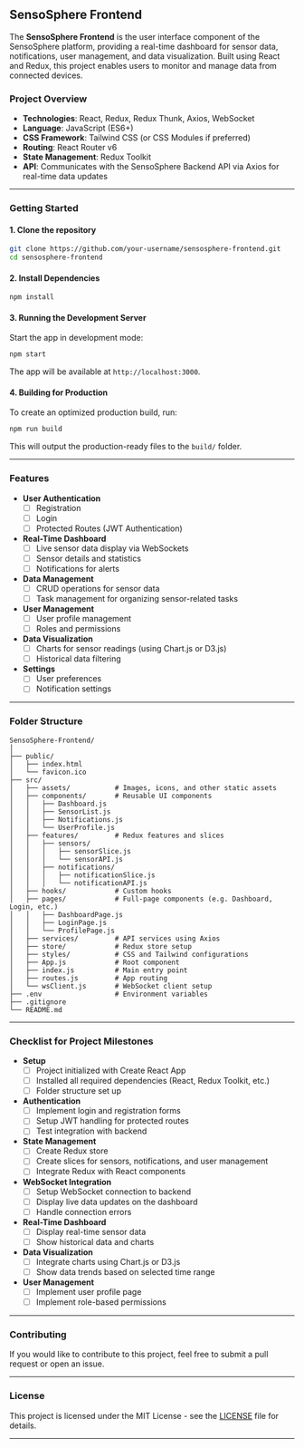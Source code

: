
## SensoSphere Frontend

The **SensoSphere Frontend** is the user interface component of the SensoSphere platform, providing a real-time dashboard for sensor data, notifications, user management, and data visualization. Built using React and Redux, this project enables users to monitor and manage data from connected devices.

### Project Overview

- **Technologies**: React, Redux, Redux Thunk, Axios, WebSocket
- **Language**: JavaScript (ES6+)
- **CSS Framework**: Tailwind CSS (or CSS Modules if preferred)
- **Routing**: React Router v6
- **State Management**: Redux Toolkit
- **API**: Communicates with the SensoSphere Backend API via Axios for real-time data updates

---

### Getting Started

#### 1. Clone the repository

```bash
git clone https://github.com/your-username/sensosphere-frontend.git
cd sensosphere-frontend
```

#### 2. Install Dependencies

```bash
npm install
```

#### 3. Running the Development Server

Start the app in development mode:

```bash
npm start
```

The app will be available at `http://localhost:3000`.

#### 4. Building for Production

To create an optimized production build, run:

```bash
npm run build
```

This will output the production-ready files to the `build/` folder.

---

### Features

- **User Authentication**
  - [ ] Registration
  - [ ] Login
  - [ ] Protected Routes (JWT Authentication)

- **Real-Time Dashboard**
  - [ ] Live sensor data display via WebSockets
  - [ ] Sensor details and statistics
  - [ ] Notifications for alerts

- **Data Management**
  - [ ] CRUD operations for sensor data
  - [ ] Task management for organizing sensor-related tasks

- **User Management**
  - [ ] User profile management
  - [ ] Roles and permissions

- **Data Visualization**
  - [ ] Charts for sensor readings (using Chart.js or D3.js)
  - [ ] Historical data filtering

- **Settings**
  - [ ] User preferences
  - [ ] Notification settings

---

### Folder Structure

```
SensoSphere-Frontend/
│
├── public/
│   ├── index.html
│   └── favicon.ico
├── src/
│   ├── assets/           # Images, icons, and other static assets
│   ├── components/       # Reusable UI components
│   │   ├── Dashboard.js
│   │   ├── SensorList.js
│   │   ├── Notifications.js
│   │   └── UserProfile.js
│   ├── features/         # Redux features and slices
│   │   ├── sensors/      
│   │   │   ├── sensorSlice.js
│   │   │   └── sensorAPI.js
│   │   ├── notifications/
│   │   │   ├── notificationSlice.js
│   │   │   └── notificationAPI.js
│   ├── hooks/            # Custom hooks
│   ├── pages/            # Full-page components (e.g. Dashboard, Login, etc.)
│   │   ├── DashboardPage.js
│   │   ├── LoginPage.js
│   │   └── ProfilePage.js
│   ├── services/         # API services using Axios
│   ├── store/            # Redux store setup
│   ├── styles/           # CSS and Tailwind configurations
│   ├── App.js            # Root component
│   ├── index.js          # Main entry point
│   ├── routes.js         # App routing
│   └── wsClient.js       # WebSocket client setup
├── .env                  # Environment variables
├── .gitignore
└── README.md
```

---

### Checklist for Project Milestones

- **Setup**
  - [ ] Project initialized with Create React App
  - [ ] Installed all required dependencies (React, Redux Toolkit, etc.)
  - [ ] Folder structure set up

- **Authentication**
  - [ ] Implement login and registration forms
  - [ ] Setup JWT handling for protected routes
  - [ ] Test integration with backend

- **State Management**
  - [ ] Create Redux store
  - [ ] Create slices for sensors, notifications, and user management
  - [ ] Integrate Redux with React components

- **WebSocket Integration**
  - [ ] Setup WebSocket connection to backend
  - [ ] Display live data updates on the dashboard
  - [ ] Handle connection errors

- **Real-Time Dashboard**
  - [ ] Display real-time sensor data
  - [ ] Show historical data and charts

- **Data Visualization**
  - [ ] Integrate charts using Chart.js or D3.js
  - [ ] Show data trends based on selected time range

- **User Management**
  - [ ] Implement user profile page
  - [ ] Implement role-based permissions

---

### Contributing

If you would like to contribute to this project, feel free to submit a pull request or open an issue.

---

### License

This project is licensed under the MIT License - see the [LICENSE](LICENSE) file for details.

---
